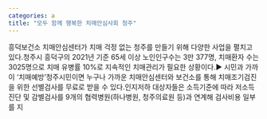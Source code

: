 ```yaml
---
categories: a
title: "모두 함께 행복한 치매안심사회 청주"
---
```

흥덕보건소 치매안심센터가 치매 걱정 없는 청주를 만들기 위해 다양한 사업을 펼치고 있다.청주시 흥덕구의 2021년 기준 65세 이상 노인인구수는 3만 377명, 치매환자 수는 3025명으로 치매 유병률 10%로 지속적인 치매관리가 필요한 상황이다.▶ 시민과 가까이 &lsquo;치매예방&rsquo;청주시민이면 누구나 가까운 치매안심센터와 보건소를 통해 치매조기검진을 위한 선별검사를 무료로 받을 수 있다.인지저하 대상자들은 소득기준에 따라 저소득 진단 및 감별검사를 9개의 협력병원(하나병원, 청주의료원 등)과 연계해 검사비용 일부를 지